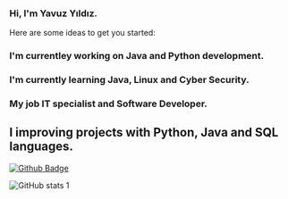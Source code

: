 ### Hi, I'm Yavuz Yıldız.

Here are some ideas to get you started:
### I'm currentley working on Java and Python development.
### I'm currently learning Java, Linux and Cyber Security.
### My job IT specialist and Software Developer.
## I improving projects with Python, Java and SQL languages.

[![Github Badge](https://img.shields.io/badge/-Github-000?style=quare&labelColor=000&logo=Github&logoColor=white&link=link)](link)

![GitHub stats 1](https://github-readme-stats.vercel.app/api?username=yvzyldz11&show_icons=true&theme=gradient)

